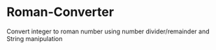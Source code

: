 # Roman-Converter
Convert integer to roman number using number divider/remainder and String manipulation
